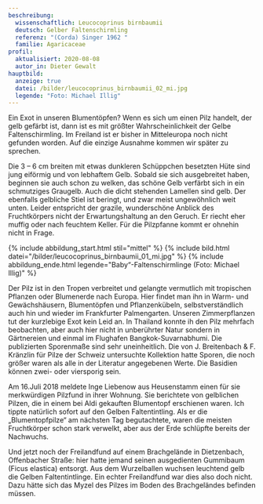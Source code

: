 ```yaml
---
beschreibung:
  wissenschaftlich: Leucocoprinus birnbaumii
  deutsch: Gelber Faltenschirmling
  referenz: "(Corda) Singer 1962 "
  familie: Agaricaceae
profil:
  aktualisiert: 2020-08-08
  autor_in: Dieter Gewalt
hauptbild:
  anzeige: true
  datei: /bilder/leucocoprinus_birnbaumii_02_mi.jpg
  legende: "Foto: Michael Illig"
---
```

Ein Exot in unseren Blumentöpfen? Wenn es sich um einen Pilz handelt, der gelb gefärbt ist, dann ist es mit größter Wahrscheinlichkeit der Gelbe Faltenschirmling. Im Freiland ist er bisher in Mitteleuropa noch nicht gefunden worden. Auf die einzige Ausnahme kommen wir später zu sprechen.

Die 3 – 6 cm breiten mit etwas dunkleren Schüppchen besetzten Hüte sind jung eiförmig und von lebhaftem Gelb. Sobald sie sich ausgebreitet haben, beginnen sie auch schon zu welken, das schöne Gelb verfärbt sich in ein schmutziges Graugelb. Auch die dicht stehenden Lamellen sind gelb. Der ebenfalls gelbliche Stiel ist beringt, und zwar meist ungewöhnlich weit unten. Leider entspricht der grazile, wunderschöne Anblick des Fruchtkörpers nicht der Erwartungshaltung an den Geruch. Er riecht eher muffig oder nach feuchtem Keller. Für die Pilzpfanne kommt er ohnehin nicht in Frage.

{% include abbildung_start.html stil="mittel" %}
{% include bild.html datei="/bilder/leucocoprinus_birnbaumii_01_mi.jpg" %}
{% include abbildung_ende.html legende="Baby“-Faltenschirmlinge (Foto: Michael Illig)" %}

Der Pilz ist in den Tropen verbreitet und gelangte vermutlich mit tropischen Pflanzen oder Blumenerde nach Europa. Hier findet man ihn in Warm- und Gewächshäusern, Blumentöpfen und Pflanzenkübeln, selbstverständlich auch hin und wieder im Frankfurter Palmengarten. Unseren Zimmerpflanzen tut der kurzlebige Exot kein Leid an. In Thailand konnte ih den Pilz mehrfach beobachten, aber auch hier nicht in unberührter Natur sondern in Gärtnereien und einmal im Flughafen Bangkok-Suvarnabhumi.
Die publizierten Sporenmaße sind sehr uneinheitlich. Die von J. Breitenbach & F. Kränzlin für Pilze der Schweiz untersuchte Kollektion hatte Sporen, die noch größer waren als alle in der Literatur angegebenen Werte. Die Basidien können zwei- oder viersporig sein.

Am 16.Juli 2018 meldete Inge Liebenow aus Heusenstamm einen für sie merkwürdigen Pilzfund in ihrer Wohnung. Sie berichtete von gelblichen Pilzen, die in einem bei Aldi gekauften Blumentopf erschienen waren. Ich tippte natürlich sofort auf den Gelben Faltentintling. Als er die „Blumentopfpilze“ am nächsten Tag begutachtete, waren die meisten Fruchtkörper schon stark verwelkt, aber aus der Erde schlüpfte bereits der Nachwuchs.

Und jetzt noch der Freilandfund auf einem Brachgelände in Dietzenbach, Offenbacher Straße: hier hatte jemand seinen ausgedienten Gummibaum (Ficus elastica) entsorgt. Aus dem Wurzelballen wuchsen leuchtend gelb die Gelben Faltentintlinge. Ein echter Freilandfund war dies also doch nicht. Dazu hätte sich das Myzel des Pilzes im Boden des Brachgeländes befinden müssen.
